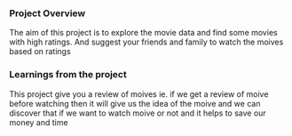 ### Project Overview

 The aim of this project is to explore the movie data and find some movies with high ratings. 
And suggest your friends and family to watch the moives based on ratings


### Learnings from the project

 This project give you a review of moives ie. if we get a review of moive before watching then it will give us the idea of the moive and we can discover that if we want to watch moive or not and it helps to save our money and time


